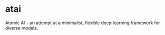 # atai
Atomic AI – an attempt at a minimalist, flexible deep learning framework for diverse models.
